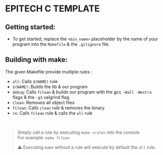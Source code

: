 # EPITECH C TEMPLATE

## Getting started:
- To get started, replace the `<bin_name>` placeholder by the name of your program into the `Makefile` & the `.gitignore` file.

## Building with make:
The given Makefile provide multiple rules :
- `all`: Calls `$(NAME)` rule
- `$(NAME)`: Builds the lib & our program
- `debug`: Calls `fclean` & builds our program with the gcc `-Wall -Wextra` flags & the `-g3` valgrind flag
- `clean`: Removes all object files
- `fclean`: Calls `clean` rule & removes the binary
- `re`: Calls `fclean` rule & calls the `all` rule

<br>

> Simply call a rule by executing `make <rule>` into the console <br>
> For example: `make fclean`

> ⚠️ Executing `make` without a rule will execute by default the `all` rule.

